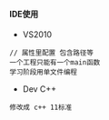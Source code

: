 #### **IDE使用**

* VS2010

```
// 属性里配置 包含路径等
一个工程只能有一个main函数
学习阶段用单文件编程
```

* Dev C++

```
修改成 c++ 11标准
```






